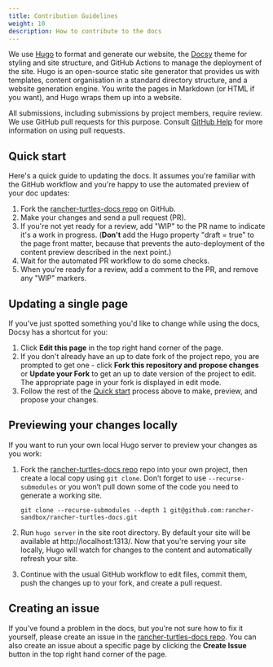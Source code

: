 ```yaml
---
title: Contribution Guidelines
weight: 10
description: How to contribute to the docs
---
```


We use [Hugo](https://gohugo.io/) to format and generate our website, the
[Docsy](https://github.com/google/docsy) theme for styling and site structure,
and GitHub Actions to manage the deployment of the site.
Hugo is an open-source static site generator that provides us with templates,
content organisation in a standard directory structure, and a website generation
engine. You write the pages in Markdown (or HTML if you want), and Hugo wraps them up into a website.

All submissions, including submissions by project members, require review. We
use GitHub pull requests for this purpose. Consult
[GitHub Help](https://help.github.com/articles/about-pull-requests/) for more
information on using pull requests.

## Quick start

Here's a quick guide to updating the docs. It assumes you're familiar with the
GitHub workflow and you're happy to use the automated preview of your doc
updates:

1. Fork the [rancher-turtles-docs repo](https://github.com/rancher-sandbox/rancher-turtles-docs) on GitHub.
1. Make your changes and send a pull request (PR).
1. If you're not yet ready for a review, add "WIP" to the PR name to indicate
  it's a work in progress. (**Don't** add the Hugo property
  "draft = true" to the page front matter, because that prevents the
  auto-deployment of the content preview described in the next point.)
1. Wait for the automated PR workflow to do some checks.
1. When you're ready for a review, add a comment to the PR, and remove any
  "WIP" markers.

## Updating a single page

If you've just spotted something you'd like to change while using the docs, Docsy has a shortcut for you:

1. Click **Edit this page** in the top right hand corner of the page.
1. If you don't already have an up to date fork of the project repo, you are prompted to get one - click **Fork this repository and propose changes** or **Update your Fork** to get an up to date version of the project to edit. The appropriate page in your fork is displayed in edit mode.
1. Follow the rest of the [Quick start](#quick-start) process above to make, preview, and propose your changes.

## Previewing your changes locally

If you want to run your own local Hugo server to preview your changes as you work:

1. Fork the [rancher-turtles-docs repo](https://github.com/rancher-sandbox/rancher-turtles-docs) repo into your own project, then create a local copy using `git clone`. Don’t forget to use `--recurse-submodules` or you won’t pull down some of the code you need to generate a working site.

    ```
    git clone --recurse-submodules --depth 1 git@github.com:rancher-sandbox/rancher-turtles-docs.git
    ```

1. Run `hugo server` in the site root directory. By default your site will be available at http://localhost:1313/. Now that you're serving your site locally, Hugo will watch for changes to the content and automatically refresh your site.
1. Continue with the usual GitHub workflow to edit files, commit them, push the
  changes up to your fork, and create a pull request.

## Creating an issue

If you've found a problem in the docs, but you're not sure how to fix it yourself, please create an issue in the [rancher-turtles-docs repo](https://github.com/rancher-sandbox/rancher-turtles-docs/issues). You can also create an issue about a specific page by clicking the **Create Issue** button in the top right hand corner of the page.



